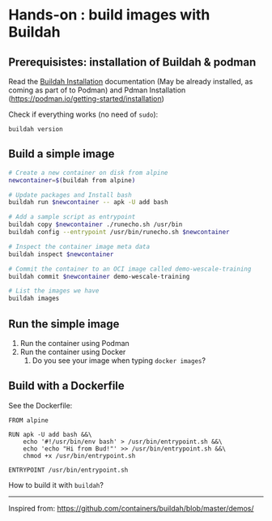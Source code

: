# Hands-on : build images with Buildah

## Prerequisistes: installation of Buildah & podman

Read the [Buildah Installation](https://github.com/containers/buildah/blob/master/install.md) documentation (May be already installed, as coming as part of to Podman) and Pdman Installation (https://podman.io/getting-started/installation)
      
Check if everything works (no need of `sudo`):

```
buildah version
```

## Build a simple image

```sh
# Create a new container on disk from alpine
newcontainer=$(buildah from alpine)

# Update packages and Install bash
buildah run $newcontainer -- apk -U add bash

# Add a sample script as entrypoint
buildah copy $newcontainer ./runecho.sh /usr/bin
buildah config --entrypoint /usr/bin/runecho.sh $newcontainer

# Inspect the container image meta data
buildah inspect $newcontainer

# Commit the container to an OCI image called demo-wescale-training
buildah commit $newcontainer demo-wescale-training

# List the images we have
buildah images
```

## Run the simple image

1. Run the container using Podman
2. Run the container using Docker
    1. Do you see your image when typing `docker images`?

## Build with a Dockerfile

See the Dockerfile:
```
FROM alpine

RUN apk -U add bash &&\
    echo '#!/usr/bin/env bash' > /usr/bin/entrypoint.sh &&\
    echo 'echo "Hi from Bud!"' >> /usr/bin/entrypoint.sh &&\
    chmod +x /usr/bin/entrypoint.sh

ENTRYPOINT /usr/bin/entrypoint.sh
```

How to build it with `buildah`?


---

Inspired from: https://github.com/containers/buildah/blob/master/demos/
